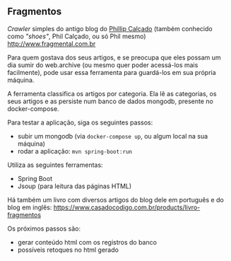 ## Fragmentos 

_Crawler_ simples do antigo blog do [Phillip Calçado](https://github.com/pcalcado) (também conhecido como _"shoes"_, Phil Calçado, ou só Phil mesmo) http://www.fragmental.com.br

Para quem gostava dos seus artigos, e se preocupa que eles possam um dia sumir do web.archive (ou mesmo quer poder acessá-los mais facilmente), pode usar essa ferramenta para guardá-los em sua própria máquina.

A ferramenta classifica os artigos por categoria. Ela lê as categorias, os seus artigos e as persiste num banco de dados mongodb, presente no docker-compose.

Para testar a aplicação, siga os seguintes passos:

 * subir um mongodb (via `docker-compose up`, ou algum local na sua máquina)
 * rodar a aplicação: `mvn spring-boot:run`

Utiliza as seguintes ferramentas:
 * Spring Boot
 * Jsoup (para leitura das páginas HTML) 

Há também um livro com diversos artigos do blog dele em português e do blog em inglês: https://www.casadocodigo.com.br/products/livro-fragmentos

Os próximos passos são:
 * gerar conteúdo html com os registros do banco
 * possíveis retoques no html gerado
